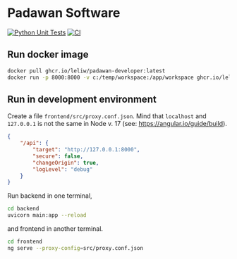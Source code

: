 # Padawan Software

[![Python Unit Tests](https://github.com/leliw/padawan-developer/actions/workflows/python-tests.yml/badge.svg)](https://github.com/leliw/padawan-developer/actions/workflows/python-tests.yml)
[![CI](https://github.com/leliw/padawan-developer/actions/workflows/main.yml/badge.svg?branch=main)](https://github.com/leliw/padawan-developer/actions/workflows/main.yml)

## Run docker image

```bash
docker pull ghcr.io/leliw/padawan-developer:latest
docker run -p 8000:8000 -v c:/temp/workspace:/app/workspace ghcr.io/leliw/padawan-developer:latest
```

## Run in development environment

Create a file `frontend/src/proxy.conf.json`.
Mind that `localhost` and `127.0.0.1` is not the same
in Node v. 17 (see: <https://angular.io/guide/build>).

```json
{
    "/api": {
        "target": "http://127.0.0.1:8000",
        "secure": false,
        "changeOrigin": true,
        "logLevel": "debug"
    }
}
```

Run backend in one terminal,

```bash
cd backend
uvicorn main:app --reload
```

and frontend in another terminal.

```bash
cd frontend
ng serve --proxy-config=src/proxy.conf.json
```
